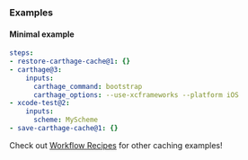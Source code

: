 ### Examples

#### Minimal example
```yaml
steps:
- restore-carthage-cache@1: {}
- carthage@3:
    inputs:
      carthage_command: bootstrap
      carthage_options: --use-xcframeworks --platform iOS
- xcode-test@2:
    inputs:
      scheme: MyScheme
- save-carthage-cache@1: {}
```

Check out [Workflow Recipes](https://github.com/bitrise-io/workflow-recipes#-key-based-caching-beta) for other caching examples!
